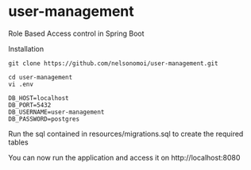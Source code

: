 # user-management
Role Based Access control in Spring Boot

Installation

    git clone https://github.com/nelsonomoi/user-management.git
    
    cd user-management
    vi .env

    DB_HOST=localhost
    DB_PORT=5432
    DB_USERNAME=user-management
    DB_PASSWORD=postgres

Run the sql contained in resources/migrations.sql to create the required tables

You can now run the application and access it on http://localhost:8080
